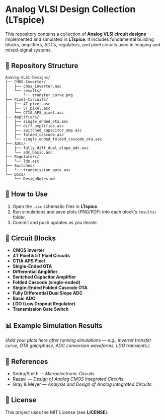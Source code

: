 # Analog VLSI Design Collection (LTspice)

This repository contains a collection of **Analog VLSI circuit designs** implemented and simulated in **LTspice**.
It includes fundamental building blocks, amplifiers, ADCs, regulators, and pixel circuits used in imaging and mixed-signal systems.

## 📂 Repository Structure

```
Analog-VLSI-Designs/
├── CMOS-Inverter/
│   ├── cmos_inverter.asc
│   └── results/
│       └── transfer_curve.png
├── Pixel-Circuits/
│   ├── 4T_pixel.asc
│   ├── 5T_pixel.asc
│   └── CTIA_APS_pixel.asc
├── Amplifiers/
│   ├── single_ended_ota.asc
│   ├── diff_amplifier.asc
│   ├── switched_capacitor_amp.asc
│   ├── folded_cascode.asc
│   └── single_ended_folded_cascode_ota.asc
├── ADCs/
│   ├── fully_diff_dual_slope_adc.asc
│   └── adc_basic.asc
├── Regulators/
│   └── ldo.asc
├── Switches/
│   └── transmission_gate.asc
└── Docs/
    └── DesignNotes.md
```

## 🔧 How to Use

1. Open the `.asc` schematic files in **LTspice**.
2. Run simulations and save plots (PNG/PDF) into each block's `results/` folder.
3. Commit and push updates as you iterate.

## 📑 Circuit Blocks

- **CMOS Inverter**
- **4T Pixel & 5T Pixel Circuits**
- **CTIA APS Pixel**
- **Single-Ended OTA**
- **Differential Amplifier**
- **Switched Capacitor Amplifier**
- **Folded Cascode (single-ended)**
- **Single-Ended Folded Cascode OTA**
- **Fully Differential Dual Slope ADC**
- **Basic ADC**
- **LDO (Low Dropout Regulator)**
- **Transmission Gate Switch**

## 📊 Example Simulation Results

*(Add your plots here after running simulations — e.g., inverter transfer curve, OTA gain/phase, ADC conversion waveforms, LDO transients.)*

## 📘 References

- Sedra/Smith — *Microelectronic Circuits*
- Razavi — *Design of Analog CMOS Integrated Circuits*
- Gray & Meyer — *Analysis and Design of Analog Integrated Circuits*

## 📜 License

This project uses the MIT License (see **LICENSE**).
